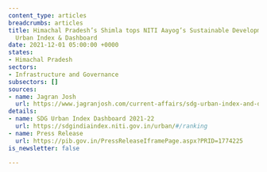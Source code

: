 ```yaml
---
content_type: articles
breadcrumbs: articles
title: Himachal Pradesh’s Shimla tops NITI Aayog’s Sustainable Development Goal (SDG)
  Urban Index & Dashboard
date: 2021-12-01 05:00:00 +0000
states:
- Himachal Pradesh
sectors:
- Infrastructure and Governance
subsectors: []
sources:
- name: Jagran Josh
  url: https://www.jagranjosh.com/current-affairs/sdg-urban-index-and-dashboard-2021-22-shimla-tops-the-index-check-top-10-urban-areas-1637664514-1
details:
- name: SDG Urban Index Dashboard 2021-22
  url: https://sdgindiaindex.niti.gov.in/urban/#/ranking
- name: Press Release
  url: https://pib.gov.in/PressReleaseIframePage.aspx?PRID=1774225
is_newsletter: false

---
```

